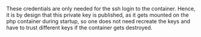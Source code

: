 These credentials are only needed for the ssh login to the container.
Hence, it is by design that this private key is published, as it gets mounted on the php container during startup,
so one does not need recreate the keys and have to trust different keys if the container gets destroyed.